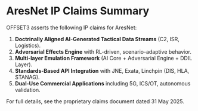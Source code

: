 # AresNet IP Claims Summary

OFFSET3 asserts the following IP claims for AresNet:

1. **Doctrinally Aligned AI-Generated Tactical Data Streams** (C2, ISR, Logistics).
2. **Adversarial Effects Engine** with RL-driven, scenario-adaptive behavior.
3. **Multi-layer Emulation Framework** (AI Core + Adversarial Engine + DDIL Layer).
4. **Standards-Based API Integration** with JNE, Exata, Linchpin (DIS, HLA, STANAG).
5. **Dual-Use Commercial Applications** including 5G, ICS/OT, autonomous validation.

For full details, see the proprietary claims document dated 31 May 2025.
